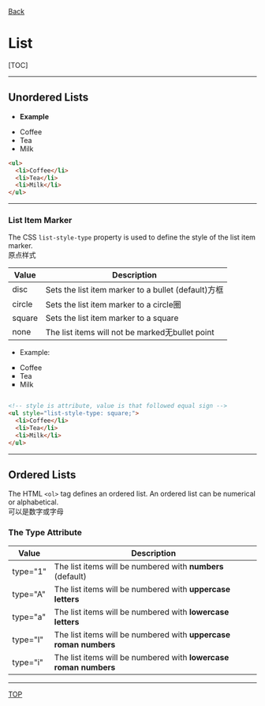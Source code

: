 [Back](../index.md)

# List

[TOC]

---

## Unordered Lists

- **Example**

<ul>
  <li>Coffee</li>
  <li>Tea</li>
  <li>Milk</li>
</ul>

```html
<ul>
  <li>Coffee</li>
  <li>Tea</li>
  <li>Milk</li>
</ul>
```

---

### List Item Marker

The CSS `list-style-type` property is used to define the style of the list item marker.<br>原点样式

|Value  |Description    |
|---    |---            |
|disc   |Sets the list item marker to a bullet (default)方框|
|circle |Sets the list item marker to a circle圈|
|square |Sets the list item marker to a square|
|none   |The list items will not be marked无bullet point|

- Example:

<!-- style is attribute, value is that followed equal sign -->
<ul style="list-style-type: square;">
  <li>Coffee</li>
  <li>Tea</li>
  <li>Milk</li>
</ul>

```html

<!-- style is attribute, value is that followed equal sign -->
<ul style="list-style-type: square;">
  <li>Coffee</li>
  <li>Tea</li>
  <li>Milk</li>
</ul>

```
---

## Ordered Lists

The HTML `<ol>` tag defines an ordered list. An ordered list can be numerical or alphabetical.<br>可以是数字或字母

### The Type Attribute

|Value  |Description    |
|---    |---            |
|type="1"   |The list items will be numbered with **numbers** (default)|
|type="A"   |The list items will be numbered with **uppercase letters**|
|type="a"   |The list items will be numbered with **lowercase letters**|
|type="I"   |The list items will be numbered with **uppercase roman numbers**|
|type="i"   |The list items will be numbered with **lowercase roman numbers**|

---

[TOP](#list)

